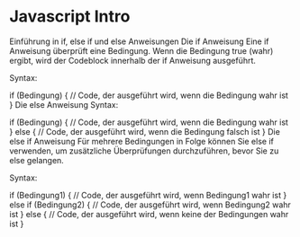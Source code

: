 # Javascript Intro
Einführung in if, else if und else Anweisungen
Die if Anweisung
Eine if Anweisung überprüft eine Bedingung. Wenn die Bedingung true (wahr) ergibt, wird der Codeblock innerhalb der if Anweisung ausgeführt.

Syntax:

if (Bedingung) {
  // Code, der ausgeführt wird, wenn die Bedingung wahr ist
}
Die else Anweisung
Syntax:

if (Bedingung) {
  // Code, der ausgeführt wird, wenn die Bedingung wahr ist
} else {
  // Code, der ausgeführt wird, wenn die Bedingung falsch ist
}
Die else if Anweisung
Für mehrere Bedingungen in Folge können Sie else if verwenden, um zusätzliche Überprüfungen durchzuführen, bevor Sie zu else gelangen.

Syntax:

if (Bedingung1) {
  // Code, der ausgeführt wird, wenn Bedingung1 wahr ist
} else if (Bedingung2) {
  // Code, der ausgeführt wird, wenn Bedingung2 wahr ist
} else {
  // Code, der ausgeführt wird, wenn keine der Bedingungen wahr ist
}
